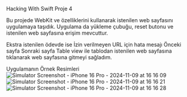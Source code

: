 Hacking With Swift Proje 4

Bu projede WebKit ve özelliklerini kullanarak istenilen web sayfasını uygulamaya taşıdık.
Uygulama da yükleme çubuğu, reset butonu ve istenilen web sayfasına erişim mevcuttur.

Ekstra istenilen ödevde ise
İzin verilmeyen URL için hata mesajı
Önceki sayfa
Sonraki sayfa
Table view ile tablodan istenilen web sayfasına tıklanarak web sayfasına gitmeyi sağladım.

Uygulamanın Örnek Resimleri
![Simulator Screenshot - iPhone 16 Pro - 2024-11-09 at 16 16 09](https://github.com/user-attachments/assets/8526271b-4833-434a-b59f-c730e3681b91)
![Simulator Screenshot - iPhone 16 Pro - 2024-11-09 at 16 16 21](https://github.com/user-attachments/assets/d0d9fd7f-ad45-47dc-8aaa-28e2c5e7ec8a)
![Simulator Screenshot - iPhone 16 Pro - 2024-11-09 at 16 16 28](https://github.com/user-attachments/assets/90f7d8a9-c8b6-4353-91fe-bf339f62edfd)
